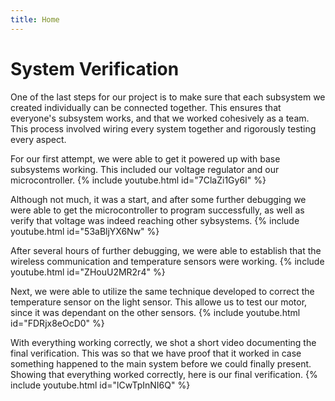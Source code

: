 ```yaml
---
title: Home 
---
```

 
# System Verification

One of the last steps for our project is to make sure that each subsystem we created individually can be connected together. This ensures that everyone's subsystem works, and that we worked cohesively as a team. This process involved wiring every system together and rigorously testing every aspect.

For our first attempt, we were able to get it powered up with base subsystems working. This included our voltage regulator and our microcontroller.
{% include youtube.html id="7ClaZi1Gy6I" %}

Although not much, it was a start, and after some further debugging we were able to get the microcontroller to program successfully, as well as verify that voltage was indeed reaching other sybsystems.
{% include youtube.html id="53aBljYX6Nw" %}

After several hours of further debugging, we were able to establish that the wireless communication and temperature sensors were working. 
{% include youtube.html id="ZHouU2MR2r4" %}

Next, we were able to utilize the same technique developed to correct the temperature sensor on the light sensor. This allowe us to test our motor, since it was dependant on the other sensors.
{% include youtube.html id="FDRjx8eOcD0" %}

With everything working correctly, we shot a short video documenting the final verification. This was so that we have proof that it worked in case something happened to the main system before we could finally present. Showing that everything worked correctly, here is our final verification.
{% include youtube.html id="lCwTpInNI6Q" %}


